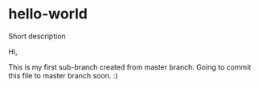 # hello-world
Short description

Hi,

This is my first sub-branch created from master branch. 
Going to commit this file to master branch soon. :)
